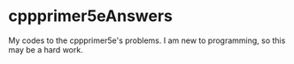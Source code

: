 # cppprimer5eAnswers
My codes to the cppprimer5e's problems.
I am new to programming, so this may be a hard work.

